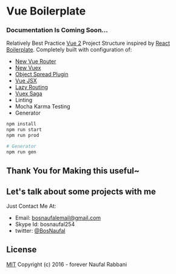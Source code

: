 # Vue Boilerplate

### Documentation Is Coming Soon...

Relatively Best Practice [Vue 2](https://vuejs.org) Project Structure inspired by [React Boilerplate](https://github.com/mxstbr/react-boilerplate). Completely built with configuration of:

- [New Vue Router](http://router.vuejs.org/)
- [New Vuex](http://vuex.vuejs.org/)
- [Object Spread Plugin](https://github.com/sebmarkbage/ecmascript-rest-spread)
- [Vue JSX](https://github.com/vuejs/babel-plugin-transform-vue-jsx)
- [Lazy Routing](http://router.vuejs.org/en/advanced/lazy-loading.html)
- [Vuex Saga](http://github.com/BosNaufal/vuex-saga)
- Linting
- Mocha Karma Testing
- Generator

```bash
npm install
npm run start
npm run prod

# Generator
npm run gen
```

## Thank You for Making this useful~

## Let's talk about some projects with me
Just Contact Me At:
- Email: [bosnaufalemail@gmail.com](mailto:bosnaufalemail@gmail.com)
- Skype Id: bosnaufal254
- twitter: [@BosNaufal](https://twitter.com/BosNaufal)

## License
[MIT](http://opensource.org/licenses/MIT)
Copyright (c) 2016 - forever Naufal Rabbani
